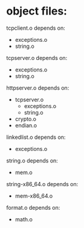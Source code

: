# object files:

tcpclient.o depends on:
- exceptions.o
- string.o

tcpserver.o depends on:
- exceptions.o
- string.o

httpserver.o depends on:
- tcpserver.o
	- exceptions.o
	- string.o
- crypto.o
- endian.o

linkedlist.o depends on:
- exceptions.o

string.o depends on:
- mem.o

string-x86_64.o depends on:
- mem-x86_64.o

format.o depends on:
- math.o
